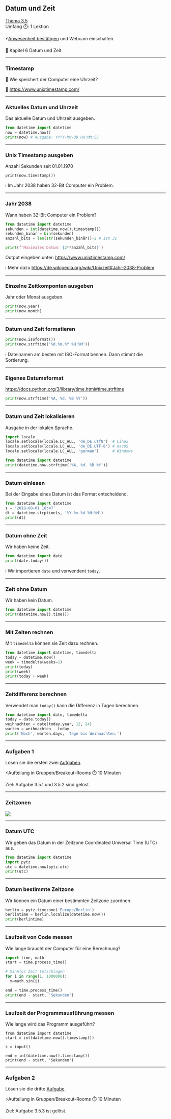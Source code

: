 ## Datum und Zeit

[Thema 3.5](README.md)\
Umfang ⏱️: 1 Lektion

⚡[Anwesenheit bestätigen](https://moodle.medizintechnik-hf.ch/mod/attendance/manage.php?id=4479) und Webcam einschalten.

📖 Kapitel 6 Datum und Zeit

---

### Timestamp

🤔 Wie speichert der Computer eine Uhrzeit?

🙋 <https://www.unixtimestamp.com/>

---

### Aktuelles Datum und Uhrzeit

Das aktuelle Datum und Uhrzeit ausgeben.

```py
from datetime import datetime
now = datetime.now()
print(now) # Ausgabe: YYYY-MM-DD HH:MM:SS
```

---

### Unix Timestamp ausgeben

Anzahl Sekunden seit 01.01.1970

```
print(now.timestamp())
```

ℹ️ Im Jahr 2038 haben 32-Bit Computer ein Problem.

---

### Jahr 2038

Wann haben 32-Bit Computer ein Problem?

```py
from datetime import datetime
sekunden = int(datetime.now().timestamp())
sekunden_binär = bin(sekunden)
anzahl_bits = len(str(sekunden_binär))-2 # Ist 31

print(f'Maximales Datum: {2**anzahl_bits}')
```

Output eingeben unter: <https://www.unixtimestamp.com/>

ℹ️ Mehr dazu <https://de.wikipedia.org/wiki/Unixzeit#Jahr-2038-Problem>.

---

### Einzelne Zeitkomponten ausgeben

Jahr oder Monat ausgeben.

```py
print(now.year)
print(now.month)
```

---

### Datum und Zeit formatieren

```py
print(now.isoformat())
print(now.strftime('%d.%m.%Y %H:%M'))
```

ℹ️ Dateinamen am besten mit ISO-Format bennen. Dann stimmt die Sortierung.

---

### Eigenes Datumsformat

<https://docs.python.org/3/library/time.html#time.strftime>

```py
print(now.strftime('%A, %d. %B %Y'))
```

---

### Datum und Zeit lokalisieren

Ausgabe in der lokalen Sprache.

```py
import locale  
locale.setlocale(locale.LC_ALL, 'de_DE.utf8')  # Linux    
locale.setlocale(locale.LC_ALL, 'de_DE.UTF-8') # macOS  
locale.setlocale(locale.LC_ALL, 'german')      # Windows  

from datetime import datetime
print(datetime.now.strftime('%A, %d. %B %Y'))
```

---

### Datum einlesen

Bei der Eingabe eines Datum ist das Format entscheidend.

```py
from datetime import datetime
s = '2018-08-01 18:47'  
dt = datetime.strptime(s, '%Y-%m-%d %H:%M')
print(dt)
```

---

### Datum ohne Zeit

Wir haben keine Zeit.

```py
from datetime import date
print(date.today())
```

ℹ️ Wir importieren `date` und verwendent `today`.

---

### Zeit ohne Datum

Wir haben kein Datum.

```py
from datetime import datetime
print(datetime.now().time())
```

---

### Mit Zeiten rechnen

Mit `timedelta` können sie Zeit dazu rechnen.

```py
from datetime import datetime, timedelta
today = datetime.now()
week = timedelta(weeks=1)
print(today)
print(week)
print(today + week)
```

---
### Zeitdifferenz berechnen

Verwendet man `today()` kann die Differenz in Tagen berechnen.

```py
from datetime import date, timedelta  
today = date.today()  
weihnachten = date(today.year, 12, 24)  
warten = weihnachten - today  
print('Noch', warten.days, 'Tage bis Weihnachten.')
```

---
### Aufgaben 1

Lösen sie die ersten zwei [Aufgaben](excercise.md#aufgaben).

⚡Aufteilung in Gruppen/Breakout-Rooms ⏱️ 10 Minuten

Ziel: Aufgabe 3.5.1 und 3.5.2 sind gelöst.

---

### Zeitzonen

![](../zeitzonen.png)

---

### Datum UTC

Wir geben das Datum in der Zeitzone Coordinated Universal Time (UTC) aus.

```py
from datetime import datetime  
import pytz  
utc = datetime.now(pytz.utc)  
print(utc)
```

---

### Datum bestimmte Zeitzone

Wir können ein Datum einer bestimmten Zeitzone zuordnen.

```py
berlin = pytz.timezone('Europe/Berlin')
berlintime = berlin.localize(datetime.now())
print(berlintime)
```

---

### Laufzeit von Code messen

Wie lange braucht der Computer für eine Berechnung?

```py
import time, math
start = time.process_time()

# Sinnlos Zeit totschlagen  
for i in range(1, 1000000):    
  x=math.sin(i)

end = time.process_time()    
print(end - start, 'Sekunden')
```

---

### Laufzeit der Programmausführung messen

Wie lange wird das Programm ausgeführt?

```
from datetime import datetime
start = int(datetime.now().timestamp())

s = input()

end = int(datetime.now().timestamp())
print(end - start, 'Sekunden')
```

---
### Aufgaben 2

Lösen sie die dritte [Aufgabe](excercise.md#aufgaben).

⚡Aufteilung in Gruppen/Breakout-Rooms ⏱️ 10 Minuten

Ziel: Aufgabe 3.5.3 ist gelöst.
